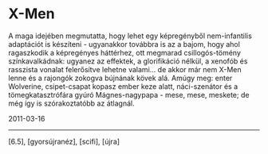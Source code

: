 # X-Men

A maga idejében megmutatta, hogy lehet egy képregényből nem-infantilis adaptációt is készíteni - ugyanakkor továbbra is az a bajom, hogy ahol ragaszkodik a képregényes háttérhez, ott megmarad csillogós-tömény színkavalkádnak: ugyanez az effektek, a glorifikáció nélkül, a xenofób és rasszista vonalat felerősítve lehetne valami... de akkor már nem X-Men lenne és a rajongók zokogva bújnának kövek alá. Amúgy meg: enter Wolverine, csipet-csapat kopasz ember keze alatt, náci-szenátor és a tömegkatasztrófára gyúró Mágnes-nagypapa - mese, mese, meskete; de még így is szórakoztatóbb az átlagnál.

2011-03-16 

----

[6.5], [gyorsújranéz], [scifi], [újra]